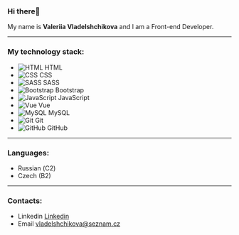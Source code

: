 ### Hi there👋

My name is **Valeriia Vladelshchikova** and I am a Front-end Developer.

---

### My technology stack:

- ![HTML](https://img.icons8.com/color/23/000000/html-5--v1.png) HTML
- ![CSS](https://img.icons8.com/color/23/000000/css3.png) CSS
- ![SASS](https://img.icons8.com/color/23/000000/sass.png) SASS
- ![Bootstrap](https://img.icons8.com/color/23/000000/bootstrap.png) Bootstrap
- ![JavaScript](https://img.icons8.com/color/23/000000/javascript--v1.png) JavaScript
- ![Vue](https://img.icons8.com/color/23/000000/vue-js.png) Vue
- ![MySQL](https://img.icons8.com/external-those-icons-flat-those-icons/20/000000/external-MySQL-programming-and-development-those-icons-flat-those-icons.png) MySQL
- ![Git](https://img.icons8.com/color/23/000000/git.png) Git
- ![GitHub](https://img.icons8.com/ios-filled/23/000000/github.png) GitHub

---

### Languages:

- Russian (С2)
- Czech (B2)

---

### Contacts:

- Linkedin [Linkedin](https://www.linkedin.com/in/vladelshchikova/)
- Email [vladelshchikova@seznam.cz](vladelshchikova@seznam.cz)
